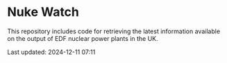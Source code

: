 # Nuke Watch

This repository includes code for retrieving the latest information available on the output of EDF nuclear power plants in the UK.

Last updated: 2024-12-11 07:11